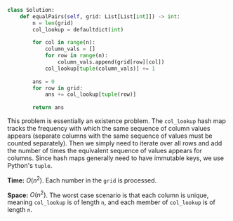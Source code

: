 ```python
class Solution:
    def equalPairs(self, grid: List[List[int]]) -> int:
        n = len(grid)
        col_lookup = defaultdict(int)
        
        for col in range(n):
            column_vals = []
            for row in range(n):
                column_vals.append(grid[row][col])
            col_lookup[tuple(column_vals)] += 1
        
        ans = 0    
        for row in grid:
            ans += col_lookup[tuple(row)]
        
        return ans
```

This problem is essentially an existence problem. The `col_lookup` hash map tracks the frequency with which the same sequence of column values appears (separate columns with the same sequence of values must be counted separately). Then we simply need to iterate over all rows and add the number of times the equivalent sequence of values appears for columns. Since hash maps generally need to have immutable keys, we use Python's `tuple`.

**Time:** $O(n^2)$. Each number in the `grid` is processed.

**Space:** $O(n^2)$. The worst case scenario is that each column is unique, meaning `col_lookup` is of length `n`, and each member of `col_lookup` is of length `n`.